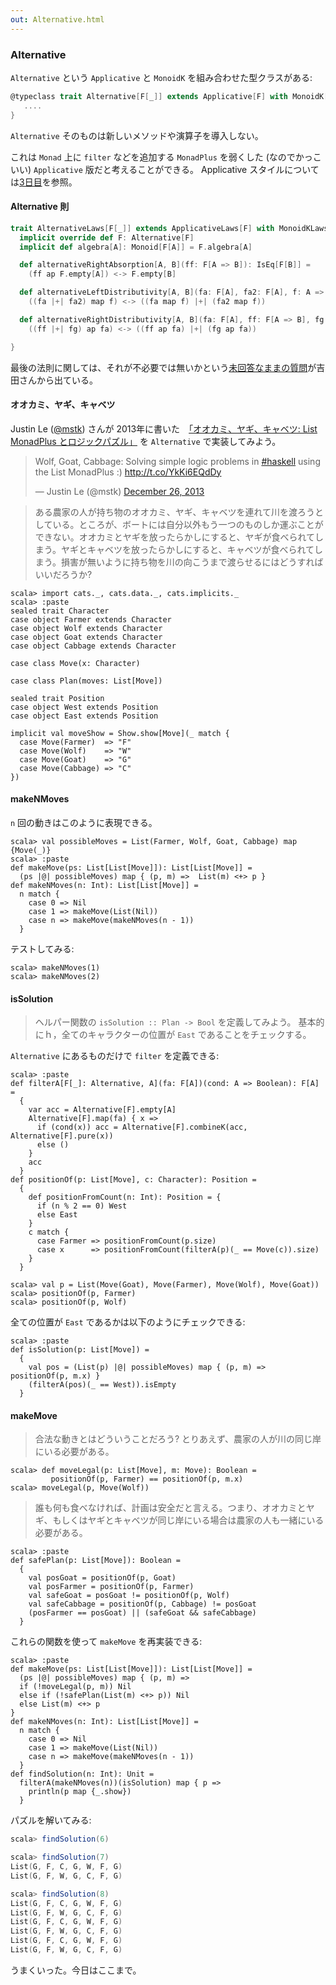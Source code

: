 ```yaml
---
out: Alternative.html
---
```


  [day3]: day3.html
  [@mstk]: https://twitter.com/mstk
  [wgc]: https://blog.jle.im/entry/wolf-goat-cabbage-the-list-monadplus-logic-problems.html
  [altrightdist]: https://github.com/typelevel/cats/pull/225#discussion_r29788180

### Alternative

`Alternative` という `Applicative` と `MonoidK` を組み合わせた型クラスがある:

```scala
@typeclass trait Alternative[F[_]] extends Applicative[F] with MonoidK[F] { self =>
   ....
}
```

`Alternative` そのものは新しいメソッドや演算子を導入しない。

これは `Monad` 上に `filter` などを追加する `MonadPlus` を弱くした (なのでかっこいい) `Applicative` 版だと考えることができる。
Applicative スタイルについては[3日目][day3]を参照。

#### Alternative 則

```scala
trait AlternativeLaws[F[_]] extends ApplicativeLaws[F] with MonoidKLaws[F] {
  implicit override def F: Alternative[F]
  implicit def algebra[A]: Monoid[F[A]] = F.algebra[A]

  def alternativeRightAbsorption[A, B](ff: F[A => B]): IsEq[F[B]] =
    (ff ap F.empty[A]) <-> F.empty[B]

  def alternativeLeftDistributivity[A, B](fa: F[A], fa2: F[A], f: A => B): IsEq[F[B]] =
    ((fa |+| fa2) map f) <-> ((fa map f) |+| (fa2 map f))

  def alternativeRightDistributivity[A, B](fa: F[A], ff: F[A => B], fg: F[A => B]): IsEq[F[B]] =
    ((ff |+| fg) ap fa) <-> ((ff ap fa) |+| (fg ap fa))

}
```

最後の法則に関しては、それが不必要では無いかという[未回答なままの質問][altrightdist]が吉田さんから出ている。

#### オオカミ、ヤギ、キャベツ

Justin Le ([@mstk][@mstk]) さんが 2013年に書いた　[「オオカミ、ヤギ、キャベツ: List MonadPlus とロジックパズル」][wgc] を `Alternative` で実装してみよう。

<blockquote class="twitter-tweet" data-lang="en"><p lang="en" dir="ltr">Wolf, Goat, Cabbage: Solving simple logic problems in <a href="https://twitter.com/hashtag/haskell?src=hash">#haskell</a> using the List MonadPlus :) <a href="http://t.co/YkKi6EQdDy">http://t.co/YkKi6EQdDy</a></p>&mdash; Justin Le (@mstk) <a href="https://twitter.com/mstk/status/416294820982702080">December 26, 2013</a></blockquote>
<script async src="//platform.twitter.com/widgets.js" charset="utf-8"></script>

> ある農家の人が持ち物のオオカミ、ヤギ、キャベツを連れて川を渡ろうとしている。ところが、ボートには自分以外もう一つのものしか運ぶことができない。オオカミとヤギを放ったらかしにすると、ヤギが食べられてしまう。ヤギとキャベツを放ったらかしにすると、キャベツが食べられてしまう。損害が無いように持ち物を川の向こうまで渡らせるにはどうすればいいだろうか?

```console:new
scala> import cats._, cats.data._, cats.implicits._
scala> :paste
sealed trait Character
case object Farmer extends Character
case object Wolf extends Character
case object Goat extends Character
case object Cabbage extends Character

case class Move(x: Character)

case class Plan(moves: List[Move])

sealed trait Position
case object West extends Position
case object East extends Position

implicit val moveShow = Show.show[Move](_ match {
  case Move(Farmer)  => "F"
  case Move(Wolf)    => "W"
  case Move(Goat)    => "G"
  case Move(Cabbage) => "C"
})
```

#### makeNMoves

`n` 回の動きはこのように表現できる。

```console
scala> val possibleMoves = List(Farmer, Wolf, Goat, Cabbage) map {Move(_)}
scala> :paste
def makeMove(ps: List[List[Move]]): List[List[Move]] =
  (ps |@| possibleMoves) map { (p, m) =>  List(m) <+> p }
def makeNMoves(n: Int): List[List[Move]] =
  n match {
    case 0 => Nil
    case 1 => makeMove(List(Nil))
    case n => makeMove(makeNMoves(n - 1))
  }
```

テストしてみる:

```console
scala> makeNMoves(1)
scala> makeNMoves(2)
```

#### isSolution

> ヘルパー関数の `isSolution :: Plan -> Bool` を定義してみよう。
> 基本的にｈ，全てのキャラクターの位置が `East` であることをチェックする。

`Alternative` にあるものだけで `filter` を定義できる:

```console
scala> :paste
def filterA[F[_]: Alternative, A](fa: F[A])(cond: A => Boolean): F[A] =
  {
    var acc = Alternative[F].empty[A]
    Alternative[F].map(fa) { x =>
      if (cond(x)) acc = Alternative[F].combineK(acc, Alternative[F].pure(x))
      else ()
    }
    acc
  }
def positionOf(p: List[Move], c: Character): Position =
  {
    def positionFromCount(n: Int): Position = {
      if (n % 2 == 0) West
      else East
    }
    c match {
      case Farmer => positionFromCount(p.size)
      case x      => positionFromCount(filterA(p)(_ == Move(c)).size)
    }
  }

scala> val p = List(Move(Goat), Move(Farmer), Move(Wolf), Move(Goat))
scala> positionOf(p, Farmer)
scala> positionOf(p, Wolf)
```

全ての位置が `East` であるかは以下のようにチェックできる:

```console
scala> :paste
def isSolution(p: List[Move]) =
  {
    val pos = (List(p) |@| possibleMoves) map { (p, m) => positionOf(p, m.x) }
    (filterA(pos)(_ == West)).isEmpty
  }
```

#### makeMove

> 合法な動きとはどういうことだろう? とりあえず、農家の人が川の同じ岸にいる必要がある。

```console
scala> def moveLegal(p: List[Move], m: Move): Boolean =
         positionOf(p, Farmer) == positionOf(p, m.x)
scala> moveLegal(p, Move(Wolf))
```

> 誰も何も食べなければ、計画は安全だと言える。つまり、オオカミとヤギ、もしくはヤギとキャベツが同じ岸にいる場合は農家の人も一緒にいる必要がある。

```console
scala> :paste
def safePlan(p: List[Move]): Boolean =
  {
    val posGoat = positionOf(p, Goat)
    val posFarmer = positionOf(p, Farmer)
    val safeGoat = posGoat != positionOf(p, Wolf)
    val safeCabbage = positionOf(p, Cabbage) != posGoat
    (posFarmer == posGoat) || (safeGoat && safeCabbage)
  }
```

これらの関数を使って `makeMove` を再実装できる:

```console
scala> :paste
def makeMove(ps: List[List[Move]]): List[List[Move]] =
  (ps |@| possibleMoves) map { (p, m) =>
  if (!moveLegal(p, m)) Nil
  else if (!safePlan(List(m) <+> p)) Nil
  else List(m) <+> p
}
def makeNMoves(n: Int): List[List[Move]] =
  n match {
    case 0 => Nil
    case 1 => makeMove(List(Nil))
    case n => makeMove(makeNMoves(n - 1))
  }
def findSolution(n: Int): Unit =
  filterA(makeNMoves(n))(isSolution) map { p =>
    println(p map {_.show})
  }
```

パズルを解いてみる:

```scala
scala> findSolution(6)

scala> findSolution(7)
List(G, F, C, G, W, F, G)
List(G, F, W, G, C, F, G)

scala> findSolution(8)
List(G, F, C, G, W, F, G)
List(G, F, W, G, C, F, G)
List(G, F, C, G, W, F, G)
List(G, F, W, G, C, F, G)
List(G, F, C, G, W, F, G)
List(G, F, W, G, C, F, G)
```

うまくいった。今日はここまで。
